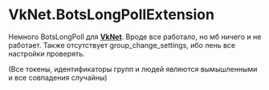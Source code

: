 # VkNet.BotsLongPollExtension
Немного BotsLongPoll для [**VkNet**](https://github.com/vknet/vk). Вроде все работало, но мб ничего и не работает. Также отсутствует group_change_settings, ибо лень все настройки проверять.

(Все токены, идентификаторы групп и людей являются вымышленными и все совпадения случайны)
